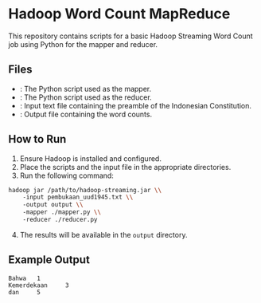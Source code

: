# Hadoop Word Count MapReduce
This repository contains scripts for a basic Hadoop Streaming Word Count job using Python for the mapper and reducer.
## Files
- : The Python script used as the mapper.
- : The Python script used as the reducer.
- : Input text file containing the preamble of the Indonesian Constitution.
- : Output file containing the word counts.
## How to Run
1. Ensure Hadoop is installed and configured.
2. Place the scripts and the input file in the appropriate directories.
3. Run the following command:
```bash
hadoop jar /path/to/hadoop-streaming.jar \\
    -input pembukaan_uud1945.txt \\
    -output output \\
    -mapper ./mapper.py \\
    -reducer ./reducer.py
```
4. The results will be available in the `output` directory.
## Example Output
```
Bahwa   1
Kemerdekaan     3
dan     5
```
